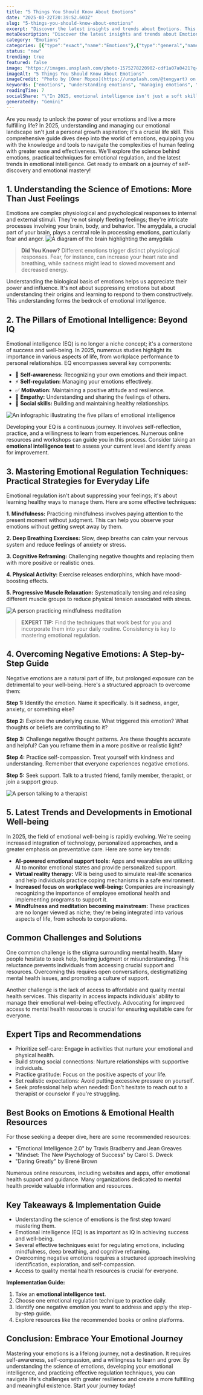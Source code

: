 ```yaml
---
title: "5 Things You Should Know About Emotions"
date: "2025-03-22T20:39:52.603Z"
slug: "5-things-you-should-know-about-emotions"
excerpt: "Discover the latest insights and trends about Emotions. This comprehensive guide covers everything you need to know about Emotions in 2025."
metaDescription: "Discover the latest insights and trends about Emotions. This comprehensive guide covers everything you need to know about Emotions in 2025."
category: "Emotions"
categories: [{"type":"exact","name":"Emotions"},{"type":"general","name":"Psychology"},{"type":"medium","name":"Cognitive Science"},{"type":"specific","name":"Affective Computing"},{"type":"niche","name":"Sentiment Analysis"}]
status: "new"
trending: true
featured: false
image: "https://images.unsplash.com/photo-1575278220902-cdf1a07a0421?q=85&w=1200&fit=max&fm=webp&auto=compress"
imageAlt: "5 Things You Should Know About Emotions"
imageCredit: "Photo by [Олег Мороз](https://unsplash.com/@tengyart) on Unsplash"
keywords: ["emotions", "understanding emotions", "managing emotions", "emotional intelligence", "emotional regulation techniques", "how to control emotions", "best books on emotions", "emotional health resources", "overcome negative emotions", "emotional intelligence test"]
readingTime: 7
socialShare: "\"In 2025, emotional intelligence isn't just a soft skill; it's a superpower.  Mastering your emotions unlocks resilience, stronger relationships, and a more fulfilling life.\""
generatedBy: "Gemini"
---
```




Are you ready to unlock the power of your emotions and live a more fulfilling life? In 2025, understanding and managing our emotional landscape isn't just a personal growth aspiration; it's a crucial life skill. This comprehensive guide dives deep into the world of emotions, equipping you with the knowledge and tools to navigate the complexities of human feeling with greater ease and effectiveness.  We'll explore the science behind emotions, practical techniques for emotional regulation, and the latest trends in emotional intelligence.  Get ready to embark on a journey of self-discovery and emotional mastery!

## 1. Understanding the Science of Emotions: More Than Just Feelings

Emotions are complex physiological and psychological responses to internal and external stimuli. They're not simply fleeting feelings; they're intricate processes involving your brain, body, and behavior.  The amygdala, a crucial part of your brain, plays a central role in processing emotions, particularly fear and anger.  ![A diagram of the brain highlighting the amygdala](https://images.unsplash.com/photo-1587483166702-bf9aa66bd791?q=85&w=1200&fit=max&fm=webp&auto=compress)

> **Did You Know?**  Different emotions trigger distinct physiological responses.  Fear, for instance, can increase your heart rate and breathing, while sadness might lead to slowed movement and decreased energy.

Understanding the biological basis of emotions helps us appreciate their power and influence.  It's not about suppressing emotions but about understanding their origins and learning to respond to them constructively. This understanding forms the bedrock of emotional intelligence.

## 2. The Pillars of Emotional Intelligence: Beyond IQ

Emotional intelligence (EQ) is no longer a niche concept; it's a cornerstone of success and well-being.  In 2025, numerous studies highlight its importance in various aspects of life, from workplace performance to personal relationships.  EQ encompasses several key components:

* 🔑 **Self-awareness:** Recognizing your own emotions and their impact.
* ⚡ **Self-regulation:** Managing your emotions effectively.
* ✅ **Motivation:** Maintaining a positive attitude and resilience.
* 🤗 **Empathy:** Understanding and sharing the feelings of others.
* 🤝 **Social skills:** Building and maintaining healthy relationships.

![An infographic illustrating the five pillars of emotional intelligence](https://images.unsplash.com/photo-1575278220902-cdf1a07a0421?q=85&w=1200&fit=max&fm=webp&auto=compress)

Developing your EQ is a continuous journey.  It involves self-reflection, practice, and a willingness to learn from experiences.  Numerous online resources and workshops can guide you in this process.  Consider taking an **emotional intelligence test** to assess your current level and identify areas for improvement.

## 3. Mastering Emotional Regulation Techniques: Practical Strategies for Everyday Life

Emotional regulation isn't about suppressing your feelings; it's about learning healthy ways to manage them.  Here are some effective techniques:

**1. Mindfulness:** Practicing mindfulness involves paying attention to the present moment without judgment.  This can help you observe your emotions without getting swept away by them.

**2. Deep Breathing Exercises:** Slow, deep breaths can calm your nervous system and reduce feelings of anxiety or stress.

**3. Cognitive Reframing:** Challenging negative thoughts and replacing them with more positive or realistic ones.

**4. Physical Activity:** Exercise releases endorphins, which have mood-boosting effects.

**5. Progressive Muscle Relaxation:** Systematically tensing and releasing different muscle groups to reduce physical tension associated with stress.

![A person practicing mindfulness meditation](https://images.unsplash.com/photo-1585507252242-11fe632c26e8?q=85&w=1200&fit=max&fm=webp&auto=compress)

> **EXPERT TIP:**  Find the techniques that work best for you and incorporate them into your daily routine.  Consistency is key to mastering emotional regulation.

## 4. Overcoming Negative Emotions: A Step-by-Step Guide

Negative emotions are a natural part of life, but prolonged exposure can be detrimental to your well-being.  Here's a structured approach to overcome them:

**Step 1:** Identify the emotion.  Name it specifically.  Is it sadness, anger, anxiety, or something else?

**Step 2:** Explore the underlying cause.  What triggered this emotion?  What thoughts or beliefs are contributing to it?

**Step 3:** Challenge negative thought patterns.  Are these thoughts accurate and helpful?  Can you reframe them in a more positive or realistic light?

**Step 4:** Practice self-compassion.  Treat yourself with kindness and understanding.  Remember that everyone experiences negative emotions.

**Step 5:** Seek support.  Talk to a trusted friend, family member, therapist, or join a support group.

![A person talking to a therapist](https://images.unsplash.com/photo-1612878010854-1250dfc5000a?q=85&w=1200&fit=max&fm=webp&auto=compress)

## 5.  Latest Trends and Developments in Emotional Well-being

In 2025, the field of emotional well-being is rapidly evolving. We're seeing increased integration of technology, personalized approaches, and a greater emphasis on preventative care.  Here are some key trends:

* **AI-powered emotional support tools:** Apps and wearables are utilizing AI to monitor emotional states and provide personalized support.
* **Virtual reality therapy:** VR is being used to simulate real-life scenarios and help individuals practice coping mechanisms in a safe environment.
* **Increased focus on workplace well-being:** Companies are increasingly recognizing the importance of employee emotional health and implementing programs to support it.
* **Mindfulness and meditation becoming mainstream:**  These practices are no longer viewed as niche; they're being integrated into various aspects of life, from schools to corporations.

## Common Challenges and Solutions

One common challenge is the stigma surrounding mental health. Many people hesitate to seek help, fearing judgment or misunderstanding. This reluctance prevents individuals from accessing crucial support and resources.  Overcoming this requires open conversations, destigmatizing mental health issues, and promoting a culture of support.

Another challenge is the lack of access to affordable and quality mental health services.  This disparity in access impacts individuals' ability to manage their emotional well-being effectively.  Advocating for improved access to mental health resources is crucial for ensuring equitable care for everyone.

## Expert Tips and Recommendations

*  Prioritize self-care:  Engage in activities that nurture your emotional and physical health.
*  Build strong social connections:  Nurture relationships with supportive individuals.
*  Practice gratitude:  Focus on the positive aspects of your life.
*  Set realistic expectations:  Avoid putting excessive pressure on yourself.
*  Seek professional help when needed:  Don't hesitate to reach out to a therapist or counselor if you're struggling.

## Best Books on Emotions & Emotional Health Resources

For those seeking a deeper dive, here are some recommended resources:

*  "Emotional Intelligence 2.0" by Travis Bradberry and Jean Greaves
*  "Mindset: The New Psychology of Success" by Carol S. Dweck
*  "Daring Greatly" by Brené Brown

Numerous online resources, including websites and apps, offer emotional health support and guidance.  Many organizations dedicated to mental health provide valuable information and resources.

## Key Takeaways & Implementation Guide

* Understanding the science of emotions is the first step toward mastering them.
* Emotional intelligence (EQ) is as important as IQ in achieving success and well-being.
* Several effective techniques exist for regulating emotions, including mindfulness, deep breathing, and cognitive reframing.
* Overcoming negative emotions requires a structured approach involving identification, exploration, and self-compassion.
* Access to quality mental health resources is crucial for everyone.

**Implementation Guide:**

1.  Take an **emotional intelligence test**.
2.  Choose one emotional regulation technique to practice daily.
3.  Identify one negative emotion you want to address and apply the step-by-step guide.
4.  Explore resources like the recommended books or online platforms.

## Conclusion: Embrace Your Emotional Journey

Mastering your emotions is a lifelong journey, not a destination.  It requires self-awareness, self-compassion, and a willingness to learn and grow.  By understanding the science of emotions, developing your emotional intelligence, and practicing effective regulation techniques, you can navigate life's challenges with greater resilience and create a more fulfilling and meaningful existence.  Start your journey today!


